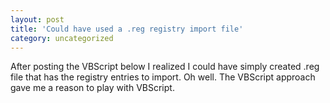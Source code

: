```yaml
---
layout: post
title: 'Could have used a .reg registry import file'
category: uncategorized
---
```


After posting the VBScript below I realized I could have simply created .reg file that has the registry entries to import.  Oh well.  The VBScript approach gave me a reason to play with VBScript.
